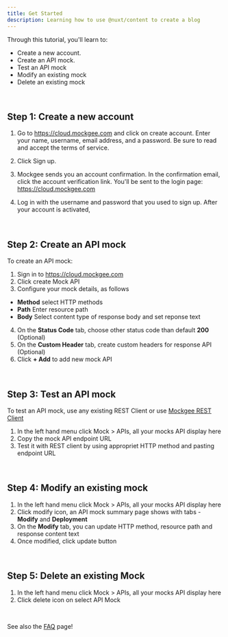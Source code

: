 ```yaml
---
title: Get Started
description: Learning how to use @nuxt/content to create a blog
---
```


Through this tutorial, you'll learn to:

  - Create a new account.
  - Create an API mock.
  - Test an API mock
  - Modify an existing mock
  - Delete an existing mock

<br/>

## Step 1: Create a new account

1. Go to https://cloud.mockgee.com and click on create account.
    Enter your name, username, email address, and a password. Be sure to read and accept the terms of service.
    
2. Click Sign up.

3. Mockgee sends you an account confirmation. In the confirmation email, click the account verification link.
  You'll be sent to the login page: https://cloud.mockgee.com

4. Log in with the username and password that you used to sign up. 
   After your account is activated, 

<info-box type="is-success">
  <template #info-box>
    Congratulations! you are ready create your first mock API.
  </template>
</info-box>

<br/>


## Step 2: Create an API mock

To create an API mock:

1. Sign in to https://cloud.mockgee.com
2. Click create Mock API
3. Configure your mock details, as follows
  - **Method** select HTTP methods
  - **Path** Enter resource path
  - **Body** Select content type of response body and set reponse text
4.  On the **Status Code** tab, choose other status code than default **200** (Optional)
5.  On the **Custom Header** tab, create custom headers for response API (Optional)
6. Click **+ Add** to add new mock API

<br/>

<info-box>
  <template #info-box>
    Congratulations! Mock API is created.
  </template>
</info-box>


## Step 3: Test an API mock

To test an API mock, use any existing REST Client or use [Mockgee REST Client](https://cloud.mockgee.com/#/mock/test)

1. In the left hand menu click Mock > APIs, all your mocks API display here
2. Copy the mock API endpoint URL
3. Test it with REST client by using appropriet HTTP method and pasting endpoint URL

<br/>

## Step 4: Modify an existing mock

1. In the left hand menu click Mock > APIs, all your mocks API display here
2. Click modify icon, an API mock summary page shows with tabs - **Modify** and **Deployment**
3. On the **Modify** tab, you can update HTTP method, resource path and response content text
4. Once modified, click update button


<br/>

## Step 5: Delete an existing Mock

1. In the left hand menu click Mock > APIs, all your mocks API display here
2. Click delete icon on select API Mock

<br/>

See also the [FAQ](/faq) page!

<br/>
<br/>
